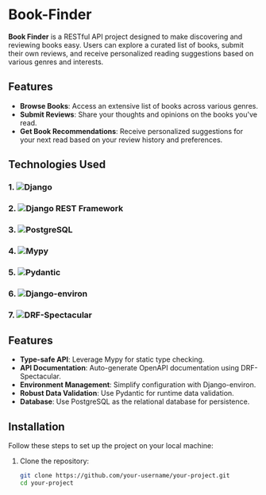 # Book-Finder

**Book Finder** is a RESTful API project designed to make discovering and reviewing books easy. Users can explore a curated list of books, submit their own reviews, and receive personalized reading suggestions based on various genres and interests.

## Features

- **Browse Books**: Access an extensive list of books across various genres.
- **Submit Reviews**: Share your thoughts and opinions on the books you've read.
- **Get Book Recommendations**: Receive personalized suggestions for your next read based on your review history and preferences.

## Technologies Used

### 1. ![Django](https://img.shields.io/badge/Django-092E20?logo=django&logoColor=white&style=for-the-badge)

### 2. ![Django REST Framework](https://img.shields.io/badge/DRF-ff1709?logo=django&logoColor=white&style=for-the-badge&label=django-rest-framework)

### 3. ![PostgreSQL](https://img.shields.io/badge/PostgreSQL-316192?logo=postgresql&logoColor=white&style=for-the-badge)

### 4. ![Mypy](https://img.shields.io/badge/Mypy-FFDD00?logo=mypy&logoColor=black&style=for-the-badge)

### 5. ![Pydantic](https://img.shields.io/badge/Pydantic-2CA5E0?logo=pydantic&logoColor=white&style=for-the-badge)

### 6. ![Django-environ](https://img.shields.io/badge/Django--environ-092E20?logo=django&logoColor=white&style=for-the-badge)

### 7. ![DRF-Spectacular](https://img.shields.io/badge/DRF--Spectacular-ff1709?logo=django&logoColor=white&style=for-the-badge)

## Features

- **Type-safe API**: Leverage Mypy for static type checking.
- **API Documentation**: Auto-generate OpenAPI documentation using DRF-Spectacular.
- **Environment Management**: Simplify configuration with Django-environ.
- **Robust Data Validation**: Use Pydantic for runtime data validation.
- **Database**: Use PostgreSQL as the relational database for persistence.

## Installation

Follow these steps to set up the project on your local machine:

1. Clone the repository:

   ```bash
   git clone https://github.com/your-username/your-project.git
   cd your-project
   ```
